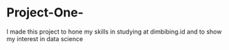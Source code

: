 # Project-One-
I made this project to hone my skills in studying at dimbibing.id and to show my interest in data science

